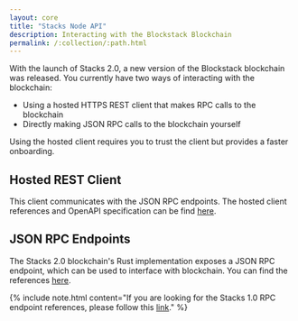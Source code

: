 ```yaml
---
layout: core
title: "Stacks Node API"
description: Interacting with the Blockstack Blockchain
permalink: /:collection/:path.html
---
```


With the launch of Stacks 2.0, a new version of the Blockstack blockchain was released. You currently have two ways of interacting with the blockchain:

- Using a hosted HTTPS REST client that makes RPC calls to the blockchain
- Directly making JSON RPC calls to the blockchain yourself

Using the hosted client requires you to trust the client but provides a faster onboarding.

## Hosted REST Client
This client communicates with the JSON RPC endpoints. The hosted client references and OpenAPI specification can be find [here](https://blockstack.github.io/stacks-blockchain-sidecar/).

## JSON RPC Endpoints
The Stacks 2.0 blockchain's Rust implementation exposes a JSON RPC endpoint, which can be used to interface with blockchain. You can find the references [here](https://github.com/blockstack/stacks-blockchain/blob/master/docs/rpc-endpoints.md).

{% include note.html content="If you are looking for the Stacks 1.0 RPC endpoint references, please follow this <a href='https://core.blockstack.org/'>link</a>." %}